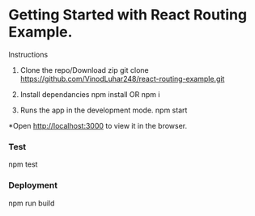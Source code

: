# Getting Started with React Routing Example.

Instructions
1. Clone the repo/Download zip
git clone https://github.com/VinodLuhar248/react-routing-example.git

2. Install dependancies
npm install OR npm i

3. Runs the app in the development mode.
npm start

*Open [http://localhost:3000](http://localhost:3000) to view it in the browser.

### Test
npm test

### Deployment
npm run build
